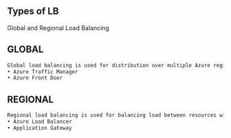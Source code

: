 ## Types of LB
Global and Regional Load Balancing

## GLOBAL
```sh
Global load balancing is used for distribution over multiple Azure regions
• Azure Traffic Manager
• Azure Front Door
```


## REGIONAL
```sh
Regional load balancing is used for balancing load between resources within the same region.
• Azure Load Balancer
• Application Gateway
```
